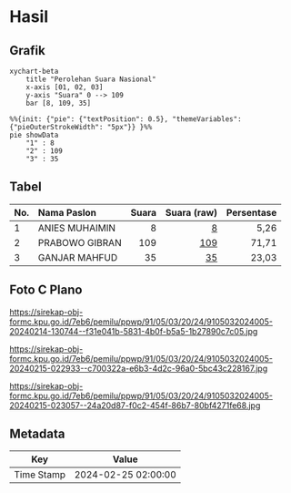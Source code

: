 # Hasil

## Grafik

```mermaid
xychart-beta
    title "Perolehan Suara Nasional"
    x-axis [01, 02, 03]
    y-axis "Suara" 0 --> 109
    bar [8, 109, 35]
```

```mermaid
%%{init: {"pie": {"textPosition": 0.5}, "themeVariables": {"pieOuterStrokeWidth": "5px"}} }%%
pie showData
    "1" : 8
    "2" : 109
    "3" : 35
```

## Tabel

| No. | Nama Paslon    | Suara | Suara (raw) | Persentase |
|:--- |:-------------- | -----:| -----------:| ----------:|
| 1   | ANIES MUHAIMIN | 8     | [8][p-1]    | 5,26       |
| 2   | PRABOWO GIBRAN | 109   | [109][p-2]  | 71,71      |
| 3   | GANJAR MAHFUD  | 35    | [35][p-3]   | 23,03      |


[p-1]: https://github.com/gigit-pemilu/pemilu-2024/blob/main/pilpres/hitung-suara/sub/91-papua/sub/05-kepulauan-yapen/sub/03-yapen-timur/sub/2024-awunawai/sub/005-tps/sub/paslon-1.txt
[p-2]: https://github.com/gigit-pemilu/pemilu-2024/blob/main/pilpres/hitung-suara/sub/91-papua/sub/05-kepulauan-yapen/sub/03-yapen-timur/sub/2024-awunawai/sub/005-tps/sub/paslon-2.txt
[p-3]: https://github.com/gigit-pemilu/pemilu-2024/blob/main/pilpres/hitung-suara/sub/91-papua/sub/05-kepulauan-yapen/sub/03-yapen-timur/sub/2024-awunawai/sub/005-tps/sub/paslon-3.txt

## Foto C Plano

https://sirekap-obj-formc.kpu.go.id/7eb6/pemilu/ppwp/91/05/03/20/24/9105032024005-20240214-130744--f31e041b-5831-4b0f-b5a5-1b27890c7c05.jpg

https://sirekap-obj-formc.kpu.go.id/7eb6/pemilu/ppwp/91/05/03/20/24/9105032024005-20240215-022933--c700322a-e6b3-4d2c-96a0-5bc43c228167.jpg

https://sirekap-obj-formc.kpu.go.id/7eb6/pemilu/ppwp/91/05/03/20/24/9105032024005-20240215-023057--24a20d87-f0c2-454f-86b7-80bf4271fe68.jpg


## Metadata

| Key        | Value               |
| ---------- | ------------------- |
| Time Stamp | 2024-02-25 02:00:00 |



